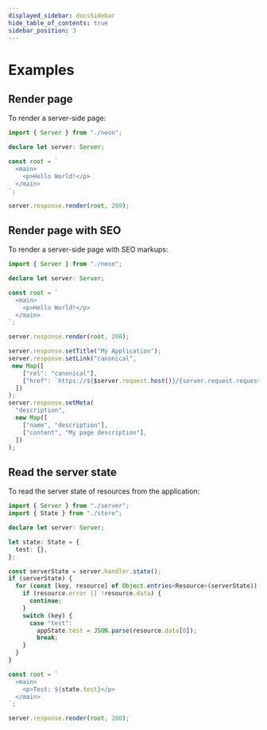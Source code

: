 ```yaml
---
displayed_sidebar: docsSidebar
hide_table_of_contents: true
sidebar_position: 3
---
```


# Examples

## Render page

To render a server-side page:

```typescript showLineNumbers
import { Server } from "./neon";

declare let server: Server;

const root = `
  <main>
    <p>Hello World!</p>
  </main>
`;

server.response.render(root, 200);
```

## Render page with SEO

To render a server-side page with SEO markups:

```typescript showLineNumbers
import { Server } from "./neon";

declare let server: Server;

const root = `
  <main>
    <p>Hello World!</p>
  </main>
`;

server.response.render(root, 200);

server.response.setTitle("My Application");
server.response.setLink("canonical",
 new Map([
    ["rel": "canonical"],
    ["href": `https://${$server.request.host()}/{server.request.requestPath()}`],
  ])
);
server.response.setMeta(
  "description",
  new Map([
    ["name", "description"],
    ["content", "My page description"],
  ])
);
```

## Read the server state

To read the server state of resources from the application:

```typescript showLineNumbers
import { Server } from "./server";
import { State } from "./store";

declare let server: Server;

let state: State = {
  test: {},
};

const serverState = server.handler.state();
if (serverState) {
  for (const [key, resource] of Object.entries<Resource>(serverState)) {
    if (resource.error || !resource.data) {
      continue;
    }
    switch (key) {
      case "test":
        appState.test = JSON.parse(resource.data[0]);
        break;
    }
  }
}

const root = `
  <main>
    <p>Test: ${state.test}</p>
  </main>
`;

server.response.render(root, 200);
```
